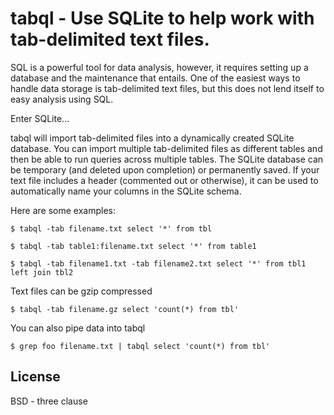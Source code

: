 tabql - Use SQLite to help work with tab-delimited text files.
=====

SQL is a powerful tool for data analysis, however, it requires setting up
a database and the maintenance that entails. One of the easiest ways to handle
data storage is tab-delimited text files, but this does not lend itself to
easy analysis using SQL.

Enter SQLite...

tabql will import tab-delimited files into a dynamically created SQLite
database. You can import multiple tab-delimited files as different tables
and then be able to run queries across multiple tables. The SQLite database
can be temporary (and deleted upon completion) or permanently saved. If your
text file includes a header (commented out or otherwise), it can be used
to automatically name your columns in the SQLite schema.

Here are some examples:

    $ tabql -tab filename.txt select '*' from tbl

    $ tabql -tab table1:filename.txt select '*' from table1

    $ tabql -tab filename1.txt -tab filename2.txt select '*' from tbl1 left join tbl2


Text files can be gzip compressed

    $ tabql -tab filename.gz select 'count(*) from tbl'


You can also pipe data into tabql

    $ grep foo filename.txt | tabql select 'count(*) from tbl'

## License
BSD - three clause
